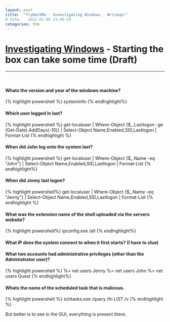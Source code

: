 ```yaml
---
layout: post
title:  "TryHackMe - Investigating Windows - Writeup!"
# date:   2021-01-08 23:00:59
categories: thm
---
```



# [Investigating Windows](https://tryhackme.com/room/investigatingwindows) - Starting the box can take some time (Draft)

<hr>
<br>



####  Whats the version and year of the windows machine?
 {% highlight powershell %}
 systeminfo
{% endhighlight%}

####  Which user logged in last?
{% highlight powershell %}
 get-localuser | Where-Object {$_.Lastlogon -ge (Get-Date).AddDays(-10)} | Select-Object Name,Enabled,SID,Lastlogon | Format-List
{% endhighlight %}

####  When did John log onto the system last?
 {% highlight powershell %}
  get-localuser | Where-Object {$_.Name -eq "John"} | Select-Object Name,Enabled,SID,Lastlogon | Format-List
{% endhighlight%}

#### When did Jenny last logon?
{% highlight powershell%}
get-localuser | Where-Object {$_.Name -eq "Jenny"} | Select-Object Name,Enabled,SID,Lastlogon | Format-List
{% endhighlight %}

#### What was the extension name of the shell uploaded via the servers website?

{% highlight powershell%}
ipconfig.exe /all
{% endhighlight%}

#### What IP does the system connect to when it first starts? (I have to clue)


#### What two accounts had administrative privileges (other than the Administrator user)?
{% highlight powershell %}
%> net users Jenny
%> net users John
%> net users Guest
{% endhighlight%}



####  Whats the name of the scheduled task that is malicous.
{% highlight powershell %}
 schtasks.exe /query /fo LIST /v
{% endhighlight %}

But better is to see in the GUI, everything is present there.
